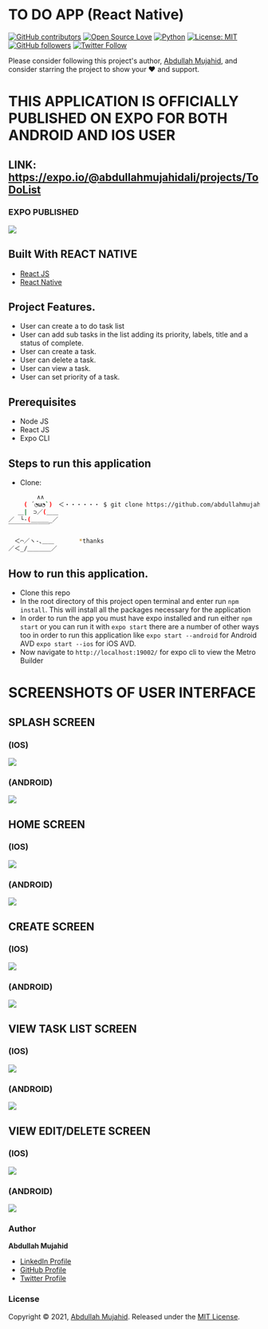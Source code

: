 #  TO DO APP (React Native)

[![GitHub contributors](https://img.shields.io/badge/contributions-welcome-brightgreen.svg?style=flat)](https://github.com//abdullahmujahidali/ToDoApp-Project-RN-)
[![Open Source Love](https://badges.frapsoft.com/os/v1/open-source.png?v=103)](https://opensource.com/users/abdullahmujahidali)
[![Python](https://img.shields.io/badge/Made%20with-Python-1f425f.svg)](https://www.python.org/)
[![License: MIT](https://img.shields.io/badge/License-MIT-yellow.svg)](https://github.com/abdullahmujahidali//abdullahmujahidali/ToDoApp-Project-RN-/blob/master/LICENSE)
[![GitHub followers](https://img.shields.io/github/followers/abdullahmujahidali.svg?style=social&label=Follow)](https://github.com/abdullahmujahidali)
[![Twitter Follow](https://img.shields.io/twitter/follow/abdulladgaf.svg?style=social)](https://twitter.com/abdulladgaf)

Please consider following this project's author, [Abdullah Mujahid](https://github.com/abdullahmujahidali), and consider starring the project to show your :heart: and support.


# THIS APPLICATION IS OFFICIALLY PUBLISHED ON EXPO FOR BOTH ANDROID AND IOS USER
## LINK: https://expo.io/@abdullahmujahidali/projects/ToDoList

### EXPO PUBLISHED

![](images/expoHome.PNG)


## Built With REACT NATIVE 

* [React JS](https://reactjs.org/)
* [React Native](https://expressjs.com/)




## Project Features.
* User can create a to do task list
* User can add sub tasks in the list adding its priority, labels, title and a status of complete.
* User can create a task.
* User can delete a task.
* User can view a task.
* User can set priority of a task.


## Prerequisites
* Node JS
* React JS
* Expo CLI


## Steps to run this application
* Clone:
```bash
        ∧∧
　　 ( ´◔ω◔`)　＜・・・・・・ $ git clone https://github.com/abdullahmujahidali/ToDoApp-Project-RN-
　 ＿|　⊃／(＿＿
／　└-(＿＿＿_／
￣￣￣￣￣￣￣

　＜⌒／ヽ-､＿＿ 　 　　*thanks
／＜_/＿＿＿＿／

```


## How to run this application.
* Clone this repo
* In the root directory of this project open terminal and enter run `npm install`. This will install all the packages necessary for the application
* In order to run the app you must have expo installed and run either `npm start` or you can run it with `expo start` there are a number of other ways too in order to run this application like `expo start --android` for Android AVD `expo start --ios` for iOS AVD.
* Now navigate to `http://localhost:19002/` for expo cli to view the Metro Builder


# SCREENSHOTS OF USER INTERFACE

## SPLASH SCREEN
### (IOS)
![](images/splash.jpg)

### (ANDROID)
![](images/SplashAnd.png)


## HOME SCREEN
### (IOS)
![](images/home.jpg)

### (ANDROID)
![](images/andView.png)

## CREATE SCREEN
### (IOS)
![](images/create.jpg)

### (ANDROID)
![](images/andCreate.png)

## VIEW TASK LIST SCREEN
### (IOS)
![](images/view.jpg)

### (ANDROID)
![](images/andView.png)


## VIEW EDIT/DELETE SCREEN
### (IOS)
![](images/view.jpg)

### (ANDROID)
![](images/andView.png)



### Author

**Abdullah Mujahid**

* [LinkedIn Profile](https://https://www.linkedin.com/in/abdullah-mujahid-211849186/)
* [GitHub Profile](https://github.com/abdullahmujahidali)
* [Twitter Profile](https://twitter.com/abdulladgaf)

### License
Copyright © 2021, [Abdullah Mujahid](https://github.com/abdullahmujahidali).
Released under the [MIT License](LICENSE).
